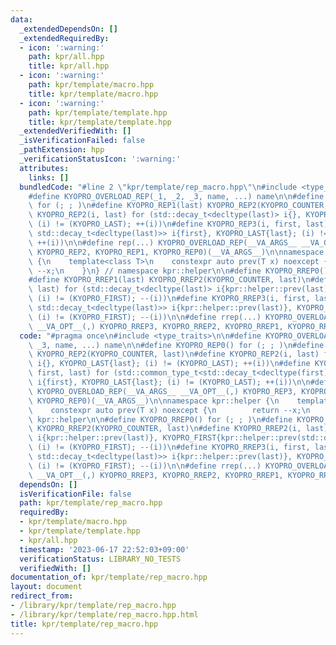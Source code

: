 ```yaml
---
data:
  _extendedDependsOn: []
  _extendedRequiredBy:
  - icon: ':warning:'
    path: kpr/all.hpp
    title: kpr/all.hpp
  - icon: ':warning:'
    path: kpr/template/macro.hpp
    title: kpr/template/macro.hpp
  - icon: ':warning:'
    path: kpr/template/template.hpp
    title: kpr/template/template.hpp
  _extendedVerifiedWith: []
  _isVerificationFailed: false
  _pathExtension: hpp
  _verificationStatusIcon: ':warning:'
  attributes:
    links: []
  bundledCode: "#line 2 \"kpr/template/rep_macro.hpp\"\n#include <type_traits>\n\n\
    #define KYOPRO_OVERLOAD_REP(_1, _2, _3, name, ...) name\n\n#define KYOPRO_REP0()\
    \ for (; ; )\n#define KYOPRO_REP1(last) KYOPRO_REP2(KYOPRO_COUNTER, last)\n#define\
    \ KYOPRO_REP2(i, last) for (std::decay_t<decltype(last)> i{}, KYOPRO_LAST{last};\
    \ (i) != (KYOPRO_LAST); ++(i))\n#define KYOPRO_REP3(i, first, last) for (std::common_type_t<std::decay_t<decltype(first)>,\
    \ std::decay_t<decltype(last)>> i{first}, KYOPRO_LAST{last}; (i) != (KYOPRO_LAST);\
    \ ++(i))\n\n#define rep(...) KYOPRO_OVERLOAD_REP(__VA_ARGS__ __VA_OPT__(,) KYOPRO_REP3,\
    \ KYOPRO_REP2, KYOPRO_REP1, KYOPRO_REP0)(__VA_ARGS__)\n\nnamespace kpr::helper\
    \ {\n    template<class T>\n    constexpr auto prev(T x) noexcept {\n        return\
    \ --x;\n    }\n} // namespace kpr::helper\n\n#define KYOPRO_RREP0() for (; ; )\n\
    #define KYOPRO_RREP1(last) KYOPRO_RREP2(KYOPRO_COUNTER, last)\n#define KYOPRO_RREP2(i,\
    \ last) for (std::decay_t<decltype(last)> i{kpr::helper::prev(last)}, KYOPRO_FIRST{kpr::helper::prev(std::decay_t<decltype(last)>{})};\
    \ (i) != (KYOPRO_FIRST); --(i))\n#define KYOPRO_RREP3(i, first, last) for (std::common_type_t<std::decay_t<decltype(first)>,\
    \ std::decay_t<decltype(last)>> i{kpr::helper::prev(last)}, KYOPRO_FIRST{kpr::helper::prev(first)};\
    \ (i) != (KYOPRO_FIRST); --(i))\n\n#define rrep(...) KYOPRO_OVERLOAD_REP(__VA_ARGS__\
    \ __VA_OPT__(,) KYOPRO_RREP3, KYOPRO_RREP2, KYOPRO_RREP1, KYOPRO_RREP0)(__VA_ARGS__)\n"
  code: "#pragma once\n#include <type_traits>\n\n#define KYOPRO_OVERLOAD_REP(_1, _2,\
    \ _3, name, ...) name\n\n#define KYOPRO_REP0() for (; ; )\n#define KYOPRO_REP1(last)\
    \ KYOPRO_REP2(KYOPRO_COUNTER, last)\n#define KYOPRO_REP2(i, last) for (std::decay_t<decltype(last)>\
    \ i{}, KYOPRO_LAST{last}; (i) != (KYOPRO_LAST); ++(i))\n#define KYOPRO_REP3(i,\
    \ first, last) for (std::common_type_t<std::decay_t<decltype(first)>, std::decay_t<decltype(last)>>\
    \ i{first}, KYOPRO_LAST{last}; (i) != (KYOPRO_LAST); ++(i))\n\n#define rep(...)\
    \ KYOPRO_OVERLOAD_REP(__VA_ARGS__ __VA_OPT__(,) KYOPRO_REP3, KYOPRO_REP2, KYOPRO_REP1,\
    \ KYOPRO_REP0)(__VA_ARGS__)\n\nnamespace kpr::helper {\n    template<class T>\n\
    \    constexpr auto prev(T x) noexcept {\n        return --x;\n    }\n} // namespace\
    \ kpr::helper\n\n#define KYOPRO_RREP0() for (; ; )\n#define KYOPRO_RREP1(last)\
    \ KYOPRO_RREP2(KYOPRO_COUNTER, last)\n#define KYOPRO_RREP2(i, last) for (std::decay_t<decltype(last)>\
    \ i{kpr::helper::prev(last)}, KYOPRO_FIRST{kpr::helper::prev(std::decay_t<decltype(last)>{})};\
    \ (i) != (KYOPRO_FIRST); --(i))\n#define KYOPRO_RREP3(i, first, last) for (std::common_type_t<std::decay_t<decltype(first)>,\
    \ std::decay_t<decltype(last)>> i{kpr::helper::prev(last)}, KYOPRO_FIRST{kpr::helper::prev(first)};\
    \ (i) != (KYOPRO_FIRST); --(i))\n\n#define rrep(...) KYOPRO_OVERLOAD_REP(__VA_ARGS__\
    \ __VA_OPT__(,) KYOPRO_RREP3, KYOPRO_RREP2, KYOPRO_RREP1, KYOPRO_RREP0)(__VA_ARGS__)\n"
  dependsOn: []
  isVerificationFile: false
  path: kpr/template/rep_macro.hpp
  requiredBy:
  - kpr/template/macro.hpp
  - kpr/template/template.hpp
  - kpr/all.hpp
  timestamp: '2023-06-17 22:52:03+09:00'
  verificationStatus: LIBRARY_NO_TESTS
  verifiedWith: []
documentation_of: kpr/template/rep_macro.hpp
layout: document
redirect_from:
- /library/kpr/template/rep_macro.hpp
- /library/kpr/template/rep_macro.hpp.html
title: kpr/template/rep_macro.hpp
---
```

